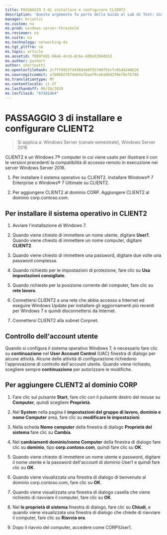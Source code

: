 ```yaml
---
title: PASSAGGIO 3 di installare e configurare CLIENT2
description: 'Questo argomento fa parte della Guida al Lab di Test: dimostrare una distribuzione multisito DirectAccess per Windows Server 2016'
manager: brianlic
ms.custom: na
ms.prod: windows-server-threshold
ms.reviewer: na
ms.suite: na
ms.technology: networking-da
ms.tgt_pltfrm: na
ms.topic: article
ms.assetid: f009fdd1-94e6-4ccb-8c6e-609a5394db53
ms.author: pashort
author: shortpatti
ms.openlocfilehash: 2c7ff4953fd4369340f55f40f93cfc01d4240b26
ms.sourcegitcommit: afb0602767de64a76aaf9ce6a60d2f0e78efb78b
ms.translationtype: MT
ms.contentlocale: it-IT
ms.lasthandoff: 06/20/2019
ms.locfileid: "67281464"
---
```

# <a name="step-3-install-and-configure-client2"></a>PASSAGGIO 3 di installare e configurare CLIENT2

>Si applica a: Windows Server (canale semestrale), Windows Server 2016

CLIENT2 è un Windows 7&reg; computer in cui viene usato per illustrare il con le versioni precedenti la compatibilità di accesso remoto in esecuzione nei server Windows Server 2016.  
  
1. Per installare il sistema operativo su CLIENT2. Installare Windows&reg; 7 Enterprise o Windows&reg; 7 Ultimate su CLIENT2.  
  
2. Per aggiungere CLIENT2 al dominio CORP. Aggiungere CLIENT2 al dominio corp.contoso.com.  
  
## <a name="to-install-the-operating-system-on-client2"></a>Per installare il sistema operativo in CLIENT2  
  
1.  Avviare l'installazione di Windows 7.  
  
2.  Quando viene chiesto di immettere un nome utente, digitare **User1**. Quando viene chiesto di immettere un nome computer, digitare **CLIENT2**.  
  
3.  Quando viene chiesto di immettere una password, digitare due volte una password complessa.  
  
4.  Quando richiesto per le impostazioni di protezione, fare clic su **Usa impostazioni consigliate**.  
  
5.  Quando richiesto per la posizione corrente del computer, fare clic su **rete lavoro**.  
  
6.  Connettersi CLIENT2 a una rete che abbia accesso a Internet ed eseguire Windows Update per installare gli aggiornamenti più recenti per Windows 7 e quindi disconnettersi da Internet.  
  
7.  Connettersi CLIENT2 alla subnet Corpnet.  
  
## <a name="user-account-control"></a>Controllo dell'account utente  
Quando si configura il sistema operativo Windows 7, è necessario fare clic su **continuazione** nel **User Account Control** (UAC) finestra di dialogo per alcune attività. Alcune delle attività di configurazione richiedono l'approvazione di controllo dell'account utente. Quando viene richiesto, scegliere sempre **continuazione** per autorizzare le modifiche.  
  
## <a name="to-join-client2-to-the-corp-domain"></a>Per aggiungere CLIENT2 al dominio CORP  
  
1.  Fare clic sul pulsante **Start**, fare clic con il pulsante destro del mouse su **Computer**, quindi scegliere **Proprietà**.  
  
2.  Nel **System** nella pagina il **impostazioni del gruppo di lavoro, dominio e nome Computer** area, fare clic su **modificare le impostazioni**.  
  
3.  Nella scheda **Nome computer** della finestra di dialogo **Proprietà del sistema** fare clic su **Cambia**.  
  
4.  Nel **cambiamenti dominio/nome Computer** della finestra di dialogo fare clic su **dominio**, tipo **corp.contoso.com**, quindi fare clic su **OK**.  
  
5.  Quando viene chiesto di immettere un nome utente e password, digitare il nome utente e la password dell'account di dominio User1 e quindi fare clic su **OK**.  
  
6.  Quando viene visualizzata una finestra di dialogo di benvenuto al dominio corp.contoso.com, fare clic su **OK**.  
  
7.  Quando viene visualizzata una finestra di dialogo casella che viene richiesto di riavviare il computer, fare clic su **OK**.  
  
8.  Nel **le proprietà di sistema** finestra di dialogo, fare clic su **Chiudi**, e quando viene visualizzata una finestra di dialogo che chiede di riavviare il computer, fare clic su **Riavvia ora**.  
  
9. Dopo il riavvio del computer, accedere come CORP\User1.

